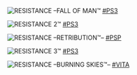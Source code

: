 <!--

<details>
<summary>layout: page
title: "RESISTANCE"
permalink: https://jeuxsf.github.io/JSF/sony/resistance/

</details>
  
#### hidden field with metadata

-->

![RESISTANCE –FALL OF MAN™](https://www.mobygames.com/images/covers/l/566682-resistance-fall-of-man-playstation-3-front-cover.jpg)
[#PS3]()

![RESISTANCE 2™](https://www.mobygames.com/images/covers/l/141630-resistance-2-playstation-3-front-cover.jpg)
[#PS3]()

![RESISTANCE –RETRIBUTION™–](https://www.mobygames.com/images/covers/l/287999-resistance-retribution-psp-front-cover.jpg)
[#PSP]()

![RESISTANCE 3™](https://www.mobygames.com/images/covers/l/264052-resistance-3-playstation-3-front-cover.jpg)
[#PS3]()

![RESISTANCE –BURNING SKIES™–](https://www.mobygames.com/images/covers/l/276076-resistance-burning-skies-ps-vita-front-cover.jpg)
[#VITA]()
